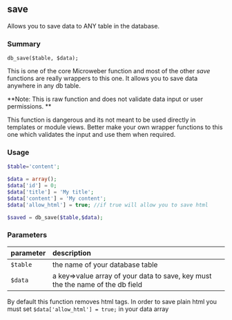 ## save

Allows you to save data to ANY table in the database.

### Summary

    db_save($table, $data);

This is one of the core Microweber function and most of the other _save_ functions are really wrappers to this one. It allows you to save data anywhere in any db table.


**Note: This is raw function and does not validate data input or user permissions. **

This function is dangerous and its not meant to be used directly in templates or module views. Better make your own wrapper functions to this one which validates the input  and use them when required.



### Usage
```php
$table='content';

$data = array(); 
$data['id'] = 0; 
$data['title'] = 'My title'; 
$data['content'] = 'My content'; 
$data['allow_html'] = true; //if true will allow you to save html 

$saved = db_save($table,$data);
```

### Parameters

| parameter            | description        |
| -------------  |:-------------|
| `$table`            |  the name of your database table	 | 
| `$data`            |  a key=>value array of your data to save, key must the the name of the db field  | 
 

By default this function removes html tags. In order to save plain html you must set `$data['allow_html'] = true;` in your data array

 